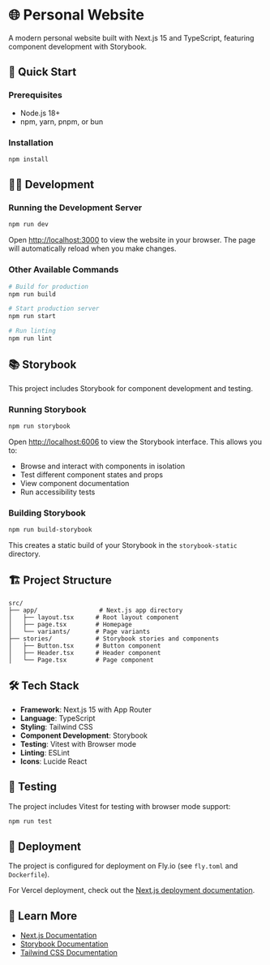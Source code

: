 # 🌐 Personal Website

A modern personal website built with Next.js 15 and TypeScript, featuring component development with Storybook.

## 🚀 Quick Start

### Prerequisites
- Node.js 18+ 
- npm, yarn, pnpm, or bun

### Installation
```bash
npm install
```

## 🏃‍♂️ Development

### Running the Development Server
```bash
npm run dev
```

Open [http://localhost:3000](http://localhost:3000) to view the website in your browser. The page will automatically reload when you make changes.

### Other Available Commands
```bash
# Build for production
npm run build

# Start production server
npm run start

# Run linting
npm run lint
```

## 📚 Storybook

This project includes Storybook for component development and testing.

### Running Storybook
```bash
npm run storybook
```

Open [http://localhost:6006](http://localhost:6006) to view the Storybook interface. This allows you to:
- Browse and interact with components in isolation
- Test different component states and props
- View component documentation
- Run accessibility tests

### Building Storybook
```bash
npm run build-storybook
```

This creates a static build of your Storybook in the `storybook-static` directory.

## 🏗️ Project Structure

```
src/
├── app/                 # Next.js app directory
│   ├── layout.tsx      # Root layout component
│   ├── page.tsx        # Homepage
│   └── variants/       # Page variants
├── stories/            # Storybook stories and components
│   ├── Button.tsx      # Button component
│   ├── Header.tsx      # Header component
│   └── Page.tsx        # Page component
```

## 🛠️ Tech Stack

- **Framework**: Next.js 15 with App Router
- **Language**: TypeScript
- **Styling**: Tailwind CSS
- **Component Development**: Storybook
- **Testing**: Vitest with Browser mode
- **Linting**: ESLint
- **Icons**: Lucide React

## 🧪 Testing

The project includes Vitest for testing with browser mode support:

```bash
npm run test
```

## 🚢 Deployment

The project is configured for deployment on Fly.io (see `fly.toml` and `Dockerfile`).

For Vercel deployment, check out the [Next.js deployment documentation](https://nextjs.org/docs/app/building-your-application/deploying).

## 📖 Learn More

- [Next.js Documentation](https://nextjs.org/docs)
- [Storybook Documentation](https://storybook.js.org/docs)
- [Tailwind CSS Documentation](https://tailwindcss.com/docs)
